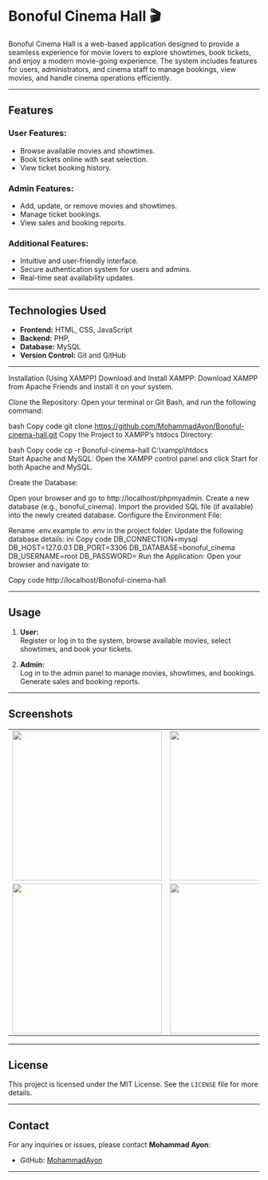 
# Bonoful Cinema Hall 🎬

Bonoful Cinema Hall is a web-based application designed to provide a seamless experience for movie lovers to explore showtimes, book tickets, and enjoy a modern movie-going experience. The system includes features for users, administrators, and cinema staff to manage bookings, view movies, and handle cinema operations efficiently.

---

## Features

### User Features:
- Browse available movies and showtimes.
- Book tickets online with seat selection.
- View ticket booking history.

### Admin Features:
- Add, update, or remove movies and showtimes.
- Manage ticket bookings.
- View sales and booking reports.

### Additional Features:
- Intuitive and user-friendly interface.
- Secure authentication system for users and admins.
- Real-time seat availability updates.

---

## Technologies Used

- **Frontend:** HTML, CSS, JavaScript
- **Backend:** PHP, 
- **Database:** MySQL
- **Version Control:** Git and GitHub

---

Installation (Using XAMPP)
Download and Install XAMPP:
Download XAMPP from Apache Friends and install it on your system.

Clone the Repository:
Open your terminal or Git Bash, and run the following command:

bash
Copy code
git clone https://github.com/MohammadAyon/Bonoful-cinema-hall.git
Copy the Project to XAMPP’s htdocs Directory:

bash
Copy code
cp -r Bonoful-cinema-hall C:\xampp\htdocs\
Start Apache and MySQL:
Open the XAMPP control panel and click Start for both Apache and MySQL.

Create the Database:

Open your browser and go to http://localhost/phpmyadmin.
Create a new database (e.g., bonoful_cinema).
Import the provided SQL file (if available) into the newly created database.
Configure the Environment File:

Rename .env.example to .env in the project folder.
Update the following database details:
ini
Copy code
DB_CONNECTION=mysql
DB_HOST=127.0.0.1
DB_PORT=3306
DB_DATABASE=bonoful_cinema
DB_USERNAME=root
DB_PASSWORD=
Run the Application:
Open your browser and navigate to:


Copy code
http://localhost/Bonoful-cinema-hall


---

## Usage

1. **User:**  
   Register or log in to the system, browse available movies, select showtimes, and book your tickets.
   
2. **Admin:**  
   Log in to the admin panel to manage movies, showtimes, and bookings. Generate sales and booking reports.

---

## Screenshots



<table>
  <tr>
    <td><img src="https://github.com/user-attachments/assets/0024cd66-0e4c-4f1f-802e-5c9aedc5ab9b" width="300" /></td>
    <td><img src="https://github.com/user-attachments/assets/19d3d31a-a4f4-44d5-9c1c-3d9d72e7c61b" width="300" /></td>
  </tr>
  <tr>
    <td><img src="https://github.com/user-attachments/assets/f4df9a14-afec-4312-a082-6a492cccf96a" width="300" /></td>
    <td><img src="https://github.com/user-attachments/assets/aaf9acc7-b49c-4d73-9139-1de8c43bdde2" width="300" /></td>
  </tr>
</table>



---

## License

This project is licensed under the MIT License. See the `LICENSE` file for more details.

---

## Contact

For any inquiries or issues, please contact **Mohammad Ayon**:  
- GitHub: [MohammadAyon](https://github.com/MohammadAyon)

---
